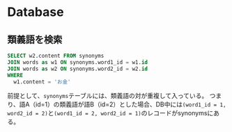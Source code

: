 # Database

## 類義語を検索

```sql
SELECT w2.content FROM synonyms
JOIN words as w1 ON synonyms.word1_id = w1.id
JOIN words as w2 ON synonyms.word2_id = w2.id
WHERE
  w1.content = 'お金'
```

前提として、`synonyms`テーブルには、類義語の対が重複して入っている。
つまり、語A（id=1）の類義語が語B（id=2）とした場合、DB中には`(word1_id = 1, word2_id = 2)`と`(word1_id = 2, word2_id = 1)`のレコードがsynonymsにある。
